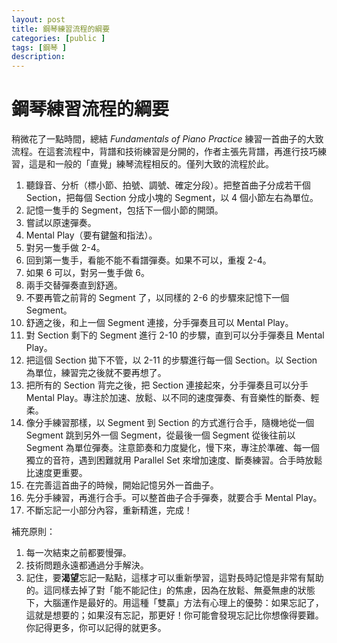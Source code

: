 ```yaml
---
layout: post
title: 鋼琴練習流程的綱要
categories: [public ]
tags: [鋼琴 ]
description:
---
```


# 鋼琴練習流程的綱要

稍微花了一點時間，總結 *Fundamentals of Piano Practice* 練習一首曲子的大致流程。在這套流程中，背譜和技術練習是分開的，作者主張先背譜，再進行技巧練習，這是和一般的「直覺」練琴流程相反的。僅列大致的流程於此。

1. 聽錄音、分析（標小節、拍號、調號、確定分段）。把整首曲子分成若干個 Section，把每個 Section 分成小塊的 Segment，以 4 個小節左右為單位。
2. 記憶一隻手的 Segment，包括下一個小節的開頭。
3. 嘗試以原速彈奏。
4. Mental Play（要有鍵盤和指法）。
5. 對另一隻手做 2-4。
6. 回到第一隻手，看能不能不看譜彈奏。如果不可以，重複 2-4。
7. 如果 6 可以，對另一隻手做 6。
8. 兩手交替彈奏直到舒適。
9. 不要再管之前背的 Segment 了，以同樣的 2-6 的步驟來記憶下一個 Segment。
10. 舒適之後，和上一個 Segment 連接，分手彈奏且可以 Mental Play。
11. 對 Section 剩下的 Segment 進行 2-10 的步驟，直到可以分手彈奏且 Mental Play。
12. 把這個 Section 拋下不管，以 2-11 的步驟進行每一個 Section。以 Section 為單位，練習完之後就不要再想了。
13. 把所有的 Section 背完之後，把 Section 連接起來，分手彈奏且可以分手 Mental Play。專注於加速、放鬆、以不同的速度彈奏、有音樂性的斷奏、輕柔。
14. 像分手練習那樣，以 Segment 到 Section 的方式進行合手，隨機地從一個 Segment 跳到另外一個 Segment，從最後一個 Segment 從後往前以 Segment 為單位彈奏。注意節奏和力度變化，慢下來，專注於準確、每一個獨立的音符，遇到困難就用 Parallel Set 來增加速度、斷奏練習。合手時放鬆比速度更重要。
15. 在完善這首曲子的時候，開始記憶另外一首曲子。
16. 先分手練習，再進行合手。可以整首曲子合手彈奏，就要合手 Mental Play。
17. 不斷忘記一小部分內容，重新精進，完成！

補充原則：
1. 每一次結束之前都要慢彈。
2. 技術問題永遠都通過分手解決。
3. 記住，要**渴望**忘記一點點，這樣才可以重新學習，這對長時記憶是非常有幫助的。這同樣去掉了對「能不能記住」的焦慮，因為在放鬆、無憂無慮的狀態下，大腦運作是最好的。用這種「雙贏」方法有心理上的優勢：如果忘記了，這就是想要的；如果沒有忘記，那更好！你可能會發現忘記比你想像得要難。你記得更多，你可以記得的就更多。
